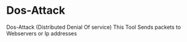# Dos-Attack
Dos-Attack (Distributed Denial Of service) This Tool Sends packets to Webservers or Ip addresses
